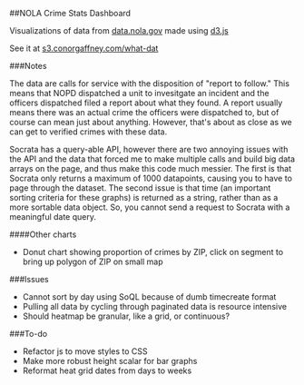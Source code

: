 ##NOLA Crime Stats Dashboard

Visualizations of data from [data.nola.gov](https://data.nola.gov/) made using [d3.js](http://d3js.org/)

See it at [s3.conorgaffney.com/what-dat](http://s3.conorgaffney.com/what-dat/)

###Notes

The data are calls for service with the disposition of "report to follow." This means that NOPD dispatched a unit to invesitgate an incident and the officers dispatched filed a report about what they found. A report usually means there was an actual crime the officers were dispatched to, but of course can mean just about anything. However, that's about as close as we can get to verified crimes with these data. 

Socrata has a query-able API, however there are two annoying issues with the API and the data that forced me to make multiple calls and build big data arrays on the page, and thus make this code much messier. The first is that Socrata only returns a maximum of 1000 datapoints, causing you to have to page through the dataset. The second issue is that time (an important sorting criteria for these graphs) is returned as a string, rather than as a more sortable data object. So, you cannot send a request to Socrata with a meaningful date query. 

####Other charts
 * Donut chart showing proportion of crimes by ZIP, click on segment to bring up polygon of ZIP on small map

###Issues

 * Cannot sort by day using SoQL because of dumb timecreate format
 * Pulling all data by cycling through paginated data is resource intensive
 * Should heatmap be granular, like a grid, or continuous?

###To-do

 * Refactor js to move styles to CSS
 * Make more robust height scalar for bar graphs
 * Reformat heat grid dates from days to weeks